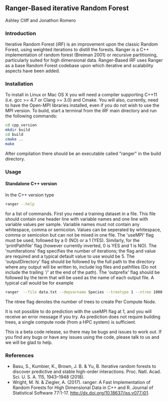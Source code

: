 ## Ranger-Based iterative Random Forest
Ashley Cliff and Jonathon Romero

### Introduction
Iterative Random Forest (iRF) is an improvement upon the classic Random Forest, using weighted iterations to distill the forests. Ranger is a C++ implementation of random forest (Breiman 2001) or recursive partitioning, particularly suited for high dimensional data. Ranger-Based iRF uses Ranger as a base Random Forest codebase upon which iterative and scalability aspects have been added.

### Installation
To install in Linux or Mac OS X you will need a compiler supporting C++11 (i.e. gcc >= 4.7 or Clang >= 3.0) and Cmake. You will also, currently, need to have the Open-MPI libraries installed, even if you do not wish to use the MPI version. To build, start a terminal from the iRF main directory and run the following commands:

```bash
cd cpp_version
mkdir build
cd build
cmake ..
make
```

After compilation there should be an executable called "ranger" in the build directory. 

### Usage
#### Standalone C++ version
In the C++ version type 

```bash
ranger --help 
```

for a list of commands. First you need a training dataset in a file. This file should contain one header line with variable names and one line with variable values per sample. Variable names must not contain any whitespace, comma or semicolon. Values can be seperated by whitespace, comma or semicolon but can not be mixed in one file. The 'useMPI' flag must be used, followed by a 0 (NO) or a 1 (YES). Similarly, for the 'printPathfile' flag (however currently inverted, 0 is YES and 1 is NO). The 'numIterations' flag specifies the number of iterations; the flag and value are required and a typical default value to use would be 5. The 'outputDirectory' flag should be followed by the full path to the directory where any output will be written to, include log files and pathfiles (Do not include the trailing '/' at the end of the path). The 'outprefix' flag should be followed by the term that will be used as the name of each output file. A typical call would be for example

```bash
ranger  --file data.txt --depvarname Species --treetype 1 --ntree 1000 --nthreads 4 --useMPI 1 --numIterations 5 --outputDirectory /Users/user/Desktop -outprefix testRun --printPathfile 0
```

The ntree flag denotes the number of trees to create Per Compute Node.

It is not possible to do prediction with the useMPI flag at 1, and you will receive an error message if you try. As prediction does not require building trees, a single compute node (from a HPC system) is sufficient.

This is a beta code release, so there may be bugs and issues to work out. If you find any bugs or have any issues using the code, please talk to us and we will be glad to help. 

### References
* Basu, S., Kumbier, K., Brown, J. B. & Yu, B. Iterative random forests to discover predictive and stable high-order interactions. Proc. Natl. Acad. Sci. U. S. A. 115, 1943–1948 (2018).
* Wright, M. N. & Ziegler, A. (2017). ranger: A Fast Implementation of Random Forests for High Dimensional Data in C++ and R. Journal of Statistical Software 77:1-17. http://dx.doi.org/10.18637/jss.v077.i01.

